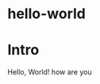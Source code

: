 # hello-world
<!doctype html>
<html>
  <head>
    <title>Hello World Program</title>
  </head>
  <body>
    <h1>Intro</h1>
      Hello, World! how are you
  </body>
  </html>
